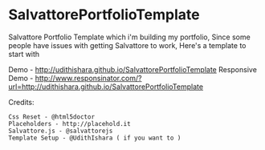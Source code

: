 SalvattorePortfolioTemplate
===========================

Salvattore Portfolio Template which i'm building my portfolio,
Since some people have issues with getting Salvattore to work, Here's a template to start with

Demo - http://udithishara.github.io/SalvattorePortfolioTemplate
Responsive Demo - http://www.responsinator.com/?url=http://udithishara.github.io/SalvattorePortfolioTemplate

Credits:

	Css Reset - @html5doctor
	Placeholders - http://placehold.it
	Salvattore.js - @salvattorejs
	Template Setup - @UdithIshara ( if you want to )